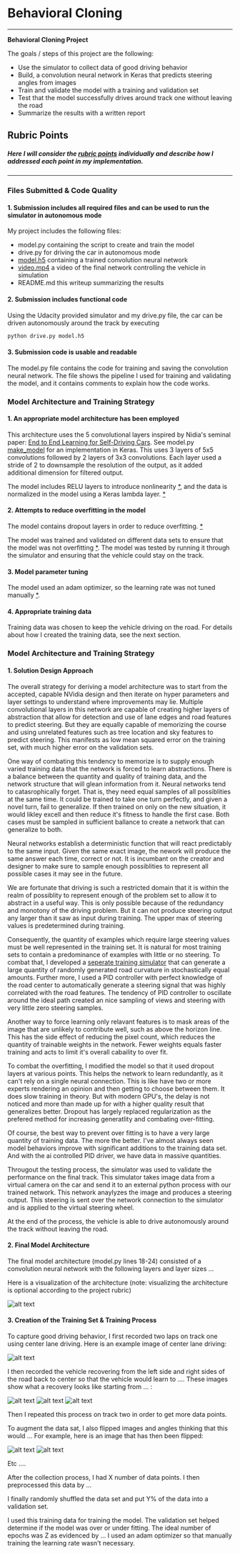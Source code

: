 # Behavioral Cloning 

---

**Behavioral Cloning Project**

The goals / steps of this project are the following:
* Use the simulator to collect data of good driving behavior
* Build, a convolution neural network in Keras that predicts steering angles from images
* Train and validate the model with a training and validation set
* Test that the model successfully drives around track one without leaving the road
* Summarize the results with a written report


[//]: # (Image References)

[image1]: ./examples/placeholder.png "Model Visualization"
[image2]: ./examples/placeholder.png "Grayscaling"
[image3]: ./examples/placeholder_small.png "Recovery Image"
[image4]: ./examples/placeholder_small.png "Recovery Image"
[image5]: ./examples/placeholder_small.png "Recovery Image"
[image6]: ./examples/placeholder_small.png "Normal Image"
[image7]: ./examples/placeholder_small.png "Flipped Image"

## Rubric Points
##### Here I will consider the [rubric points](https://review.udacity.com/#!/rubrics/432/view) individually and describe how I addressed each point in my implementation.  

---
### Files Submitted & Code Quality

#### 1. Submission includes all required files and can be used to run the simulator in autonomous mode

My project includes the following files:
* model.py containing the script to create and train the model
* drive.py for driving the car in autonomous mode
* [model.h5](https://github.com/tawnkramer/CarND-Behavioral-Cloning-P3/blob/master/model.h5) containing a trained convolution neural network
* [video.mp4](https://github.com/tawnkramer/CarND-Behavioral-Cloning-P3/blob/master/video.mp4) a video of the final network controlling the vehicle in simulation 
* README.md this writeup summarizing the results

#### 2. Submission includes functional code
Using the Udacity provided simulator and my drive.py file, the car can be driven autonomously around the track by executing 
```sh
python drive.py model.h5
```

#### 3. Submission code is usable and readable

The model.py file contains the code for training and saving the convolution neural network. The file shows the pipeline I used for training and validating the model, and it contains comments to explain how the code works.

### Model Architecture and Training Strategy

#### 1. An appropriate model architecture has been employed

This architecture uses the 5 convolutional layers inspired by Nidia's seminal paper: [End to End Learning for Self-Driving Cars](https://arxiv.org/abs/1604.07316). See model.py [make_model](https://github.com/tawnkramer/CarND-Behavioral-Cloning-P3/blob/master/model.py#L116) for an implementation in Keras. This uses 3 layers of 5x5 convolutions followed by 2 layers of 3x3 convolutions. Each layer used a stride of 2 to downsample the resolution of the output, as it added additional dimension for filtered output.

The model includes RELU layers to introduce nonlinearity [*](https://github.com/tawnkramer/CarND-Behavioral-Cloning-P3/blob/master/model.py#L116), and the data is normalized in the model using a Keras lambda layer. [*](https://github.com/tawnkramer/CarND-Behavioral-Cloning-P3/blob/master/model.py#L113)

#### 2. Attempts to reduce overfitting in the model

The model contains dropout layers in order to reduce overfitting. [*](https://github.com/tawnkramer/CarND-Behavioral-Cloning-P3/blob/master/model.py#L128)

The model was trained and validated on different data sets to ensure that the model was not overfitting [*](https://github.com/tawnkramer/CarND-Behavioral-Cloning-P3/blob/master/model.py#L214). The model was tested by running it through the simulator and ensuring that the vehicle could stay on the track.

#### 3. Model parameter tuning

The model used an adam optimizer, so the learning rate was not tuned manually [*](https://github.com/tawnkramer/CarND-Behavioral-Cloning-P3/blob/master/model.py#L140).

#### 4. Appropriate training data

Training data was chosen to keep the vehicle driving on the road.
For details about how I created the training data, see the next section. 

### Model Architecture and Training Strategy

#### 1. Solution Design Approach

The overall strategy for deriving a model architecture was to start from the accepted, capable NVidia design and then iterate on hyper parameters and layer settings to understand where improvements may lie. Multiple convolutional layers in this network are capable of creating higher layers of abstraction that allow for detection and use of lane edges and road features to predict steering. But they are equally capable of memorizing the course and using unrelated features such as tree location and sky features to predict steering. This manifests as low mean squared error on the training set, with much higher error on the validation sets.

One way of combating this tendency to memorize is to supply enough varied training data that the network is forced to learn abstractions. There is a balance between the quantity and quality of training data, and the network structure that will glean information from it. Neural networks tend to catasrophically forget. That is, they need equal samples of all possiblities at the same time. It could be trained to take one turn perfectly, and given a novel turn, fail to generalize. If then trained on only on the new situation, it would likley excell and then reduce it's fitness to handle the first case. Both cases must be sampled in sufficient ballance to create a network that can generalize to both.

Neural networks establish a deterministic function that will react predictably to the same input. Given the same exact image, the nework will produce the same answer each time, correct or not. It is incumbant on the creator and designer to make sure to sample enough possiblities to represent all possible cases it may see in the future. 

We are fortunate that driving is such a restricted domain that it is within the realm of possiblity to represent enough of the problem set to allow it to abstract in a useful way. This is only possible because of the redundancy and monotony of the driving problem. But it can not produce steering output any larger than it saw as input during training. The upper max of steering values is predetermined during training.

Consequently, the quantity of examples which require large steering values must be well represented in the training set. It is natural for most training sets to contain a predominance of examples with little or no steering. To combat that, I developed a [seperate training simulator](https://github.com/tawnkramer/sdsandbox) that can generate a large quantity of randomly generated road curvature in stochastically equal amounts. Further more, I used a PID controller with perfect knowledge of the road center to automatically generate a steering signal that was highly correlated with the road features. The tendency of PID controller to oscillate around the ideal path created an nice sampling of views and steering with very little zero steering samples.

Another way to force learning only relavant features is to mask areas of the image that are unlikely to contribute well, such as above the horizon line. This has the side effect of reducing the pixel count, which reduces the quantity of trainable weights in the network. Fewer weights equals faster training and acts to limit it's overall cabaility to over fit.

To combat the overfitting, I modified the model so that it used dropout layers at various points. This helps the network to learn redundantly, as it can't rely on a single neural connection. This is like have two or more experts rendering an opinion and then getting to choose between them. It does slow training in theory. But with modern GPU's, the delay is not noticed and more than made up for with a higher quality result that generalizes better. Dropout has largely replaced regularization as the prefered method for increasing generatlity and combating over-fitting.

Of course, the best way to prevent over fitting is to have a very large quantity of training data. The more the better. I've almost always seen model behaviors improve with significant additions to the training data set. And with the ai controlled PID driver, we have data in massive quantities.

Througout the testing process, the simulator was used to validate the performance on the final track. This simulator takes image data from a virtual camera on the car and send it to an external python process with our trained network. This network anaylyzes the image and produces a steering output. This steering is sent over the network connection to the simulator and is applied to the virtual steering wheel.

At the end of the process, the vehicle is able to drive autonomously around the track without leaving the road.

#### 2. Final Model Architecture

The final model architecture (model.py lines 18-24) consisted of a convolution neural network with the following layers and layer sizes ...

Here is a visualization of the architecture (note: visualizing the architecture is optional according to the project rubric)

![alt text][image1]

#### 3. Creation of the Training Set & Training Process

To capture good driving behavior, I first recorded two laps on track one using center lane driving. Here is an example image of center lane driving:

![alt text][image2]

I then recorded the vehicle recovering from the left side and right sides of the road back to center so that the vehicle would learn to .... These images show what a recovery looks like starting from ... :

![alt text][image3]
![alt text][image4]
![alt text][image5]

Then I repeated this process on track two in order to get more data points.

To augment the data sat, I also flipped images and angles thinking that this would ... For example, here is an image that has then been flipped:

![alt text][image6]
![alt text][image7]

Etc ....

After the collection process, I had X number of data points. I then preprocessed this data by ...


I finally randomly shuffled the data set and put Y% of the data into a validation set. 

I used this training data for training the model. The validation set helped determine if the model was over or under fitting. The ideal number of epochs was Z as evidenced by ... I used an adam optimizer so that manually training the learning rate wasn't necessary.
